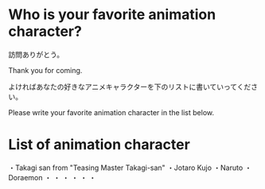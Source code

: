 # Who is your favorite animation character?
訪問ありがとう。

Thank you for coming.

よければあなたの好きなアニメキャラクターを下のリストに書いていってください。

Please write your favorite animation character in the list below.

# List of animation character
・Takagi san from "Teasing Master Takagi-san"
・Jotaro Kujo
・Naruto
・Doraemon
・
・
・
・
・
・


